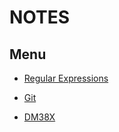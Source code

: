 # NOTES

## Menu

- [Regular Expressions](re/README.md)



- [Git](git/README.md)
- [DM38X](dm38X/README.md)








